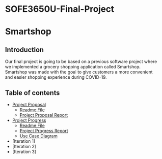 # SOFE3650U-Final-Project

# Smartshop

## Introduction

Our final project is going to be based on a previous software project where we implemented a grocery shopping application called Smartshop. Smartshop was made with the goal to give customers a more convenient and easier shopping experience during COVID-19. 

## Table of contents
 * [Project Proposal](https://github.com/nivethagnan/SOFE3650U-Final-Project/tree/main/Project%20Proposal)
   * [Readme File](https://github.com/nivethagnan/SOFE3650U-Final-Project/blob/main/Project%20Proposal/readme.md)
   * [Project Proposal Report](https://github.com/nivethagnan/SOFE3650U-Final-Project/blob/main/Project%20Proposal/Project%20Proposal_GRP8.pdf)
 * [Project Progress](https://github.com/nivethagnan/SOFE3650U-Final-Project/tree/main/Project%20Progress)
   * [Readme File](https://github.com/nivethagnan/SOFE3650U-Final-Project/blob/main/Project%20Progress/readme.md) 
   * [Project Progress Report](https://github.com/nivethagnan/SOFE3650U-Final-Project/blob/main/Project%20Progress/Project%20Progress%20Report_GRP8.pdf)
   * [Use Case Diagram](https://github.com/nivethagnan/SOFE3650U-Final-Project/blob/main/Project%20Progress/smartshop%20use%20case.png)
 * [Iteration 1]
 * [Iteration 2]
 * [Iteration 3]
